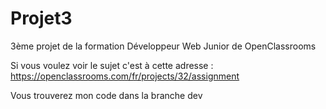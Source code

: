 # Projet3
3ème projet de la formation Développeur Web Junior de OpenClassrooms 

Si vous voulez voir le sujet c'est à cette adresse : https://openclassrooms.com/fr/projects/32/assignment 

Vous trouverez mon code dans la branche dev 
